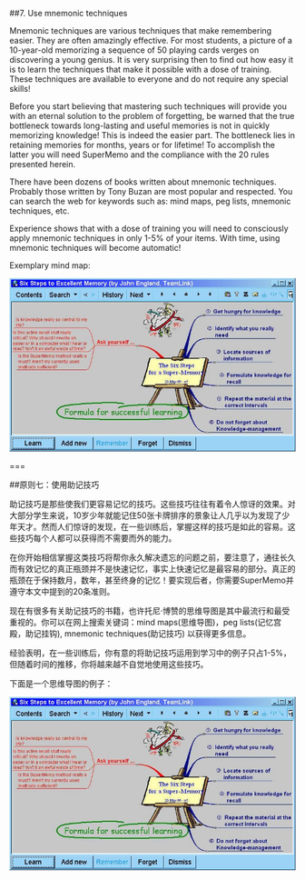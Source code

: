 ##7. Use mnemonic techniques

Mnemonic techniques are various techniques that make remembering easier. They are often amazingly effective. For most students, a picture of a 10-year-old memorizing a sequence of 50 playing cards verges on discovering a young genius. It is very surprising then to find out how easy it is to learn the techniques that make it possible with a dose of training. These techniques are available to everyone and do not require any special skills!

Before you start believing that mastering such techniques will provide you with an eternal solution to the problem of forgetting, be warned that the true bottleneck towards long-lasting and useful memories is not in quickly memorizing knowledge! This is indeed the easier part. The bottleneck lies in retaining memories for months, years or for lifetime! To accomplish the latter you will need SuperMemo and the compliance with the 20 rules presented herein.

There have been dozens of books written about mnemonic techniques. Probably those written by Tony Buzan are most popular and respected. You can search the web for keywords such as: mind maps, peg lists, mnemonic techniques, etc.

Experience shows that with a dose of training you will need to consciously apply mnemonic techniques in only 1-5% of your items. With time, using mnemonic techniques will become automatic!

Exemplary mind map:

![mindmap](/asset/mindmap.jpg)

===

##原则七：使用助记技巧

助记技巧是那些使我们更容易记忆的技巧。这些技巧往往有着令人惊讶的效果。对大部分学生来说，10岁少年就能记住50张卡牌排序的景象让人几乎以为发现了少年天才。然而人们惊讶的发现，在一些训练后，掌握这样的技巧是如此的容易。这些技巧每个人都可以获得而不需要而外的能力。


在你开始相信掌握这类技巧将帮你永久解决遗忘的问题之前，要注意了，通往长久而有效记忆的真正瓶颈并不是快速记忆，事实上快速记忆是最容易的部分。真正的瓶颈在于保持数月，数年，甚至终身的记忆！要实现后者，你需要SuperMemo并遵守本文中提到的20条准则。

现在有很多有关助记技巧的书籍，也许托尼·博赞的思维导图是其中最流行和最受重视的。你可以在网上搜索关键词：mind maps(思维导图)，peg lists(记忆宫殿，助记挂钩), mnemonic techniques(助记技巧) 以获得更多信息。

经验表明，在一些训练后，你有意的将助记技巧运用到学习中的例子只占1-5%，但随着时间的推移，你将越来越不自觉地使用这些技巧。

下面是一个思维导图的例子：

![mindmap](/asset/mindmap.jpg)